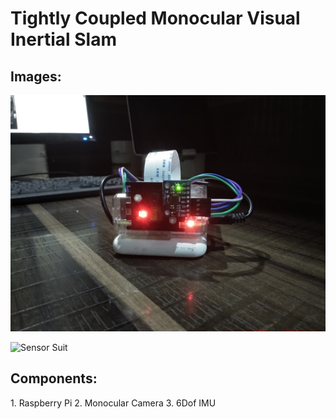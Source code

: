 <h1>Tightly Coupled Monocular Visual Inertial Slam</h1>
<h2>Images:</h2>

![Vislam_pi System](https://github.com/sagnikdas98/vislam_raspi/blob/master/images/IMG_20200605_213515.jpg)

![Sensor Suit](https://github.com/sagnikdas98/vislam_raspi/blob/master/images/IMG_20200605_203546.jpg)

<h2>Components:</h2>
 1. Raspberry Pi
 2. Monocular Camera
 3. 6Dof IMU

